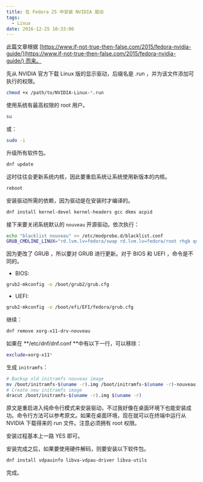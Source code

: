 ```yaml
---
title: 在 Fedora 25 中安装 NVIDIA 驱动
tags:
  - Linux
date: 2016-12-25 10:33:00
---
```


此篇文章根据 [https://www.if-not-true-then-false.com/2015/fedora-nvidia-guide/](https://www.if-not-true-then-false.com/2015/fedora-nvidia-guide/) 而来。

先从 NVIDIA 官方下载 Linux 版的显示驱动，后缀名是 .run ，并为该文件添加可执行的权限。

```bash
chmod +x /path/to/NVIDIA-Linux-*.run
```

使用系统有最高权限的 root 用户。

```bash
su
```

或：

```bash
sudo -i
```

升级所有软件包。

```bash
dnf update
```

这时往往会更新系统内核，因此要重启系统让系统使用新版本的内核。

```bash
reboot
```

安装驱动所需的依赖，因为驱动是在安装时才编译的。

```bash
dnf install kernel-devel kernel-headers gcc dkms acpid
```

接下来要关闭系统默认的 `nouveau` 开源驱动。依次执行：

```bash
echo "blacklist nouveau" >> /etc/modprobe.d/blacklist.conf
GRUB_CMDLINE_LINUX="rd.lvm.lv=fedora/swap rd.lvm.lv=fedora/root rhgb quiet rd.driver.blacklist=nouveau"
```

因为更改了 GRUB ，所以要对 GRUB 进行更新。对于 BIOS 和 UEFI ，命令是不同的。

- BIOS:
```bash
grub2-mkconfig -o /boot/grub2/grub.cfg
```

- UEFI:
```bash
grub2-mkconfig -o /boot/efi/EFI/fedora/grub.cfg
```

继续：

```bash
dnf remove xorg-x11-drv-nouveau
```

如果在 **/etc/dnf/dnf.conf **中有以下一行，可以移除：

```bash
exclude=xorg-x11*
```

生成 `initramfs`：

```bash
# Backup old initramfs nouveau image
mv /boot/initramfs-$(uname -r).img /boot/initramfs-$(uname -r)-nouveau.img
# Create new initramfs image
dracut /boot/initramfs-$(uname -r).img $(uname -r)
```

原文是重启进入纯命令行模式来安装驱动，不过我好像在桌面环境下也能安装成功。命令行方法可以参考原文。如果在桌面环境，现在就可以在终端中运行从 NVIDIA 下载得来的 run 文件。注意必须拥有 root 权限。

安装过程基本上一路 YES 即可。

安装完成之后，如果要使用硬件解码，则要安装以下软件包。

```bash
dnf install vdpauinfo libva-vdpau-driver libva-utils
```

完成。
